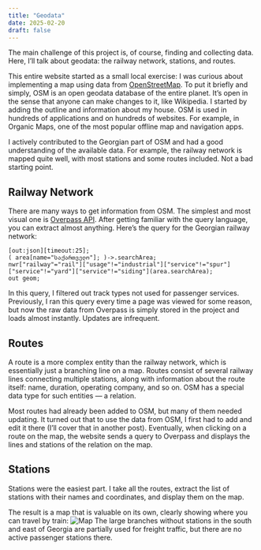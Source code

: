 ```yaml
---
title: "Geodata"
date: 2025-02-20
draft: false
---
```

The main challenge of this project is, of course, finding and collecting data. Here, I’ll talk about geodata: the railway network, stations, and routes.

This entire website started as a small local exercise: I was curious about implementing a map using data from [OpenStreetMap](https://www.openstreetmap.org/). To put it briefly and simply, OSM is an open geodata database of the entire planet. It’s open in the sense that anyone can make changes to it, like Wikipedia. I started by adding the outline and information about my house. OSM is used in hundreds of applications and on hundreds of websites. For example, in Organic Maps, one of the most popular offline map and navigation apps.

I actively contributed to the Georgian part of OSM and had a good understanding of the available data. For example, the railway network is mapped quite well, with most stations and some routes included. Not a bad starting point.

## Railway Network
There are many ways to get information from OSM. The simplest and most visual one is [Overpass API](https://overpass-turbo.eu/). After getting familiar with the query language, you can extract almost anything. Here’s the query for the Georgian railway network:
```
[out:json][timeout:25];
( area[name="საქართველო"]; )->.searchArea;
nwr["railway"="rail"]["usage"!="industrial"]["service"!="spur"]["service"!="yard"]["service"!="siding"](area.searchArea);
out geom;
```
In this query, I filtered out track types not used for passenger services. Previously, I ran this query every time a page was viewed for some reason, but now the raw data from Overpass is simply stored in the project and loads almost instantly. Updates are infrequent.

## Routes
A route is a more complex entity than the railway network, which is essentially just a branching line on a map. Routes consist of several railway lines connecting multiple stations, along with information about the route itself: name, duration, operating company, and so on. OSM has a special data type for such entities — a relation.

Most routes had already been added to OSM, but many of them needed updating. It turned out that to use the data from OSM, I first had to add and edit it there (I’ll cover that in another post). Eventually, when clicking on a route on the map, the website sends a query to Overpass and displays the lines and stations of the relation on the map.

## Stations
Stations were the easiest part. I take all the routes, extract the list of stations with their names and coordinates, and display them on the map.

The result is a map that is valuable on its own, clearly showing where you can travel by train:
![Map](/images/02-blog-1.png)
The large branches without stations in the south and east of Georgia are partially used for freight traffic, but there are no active passenger stations there.